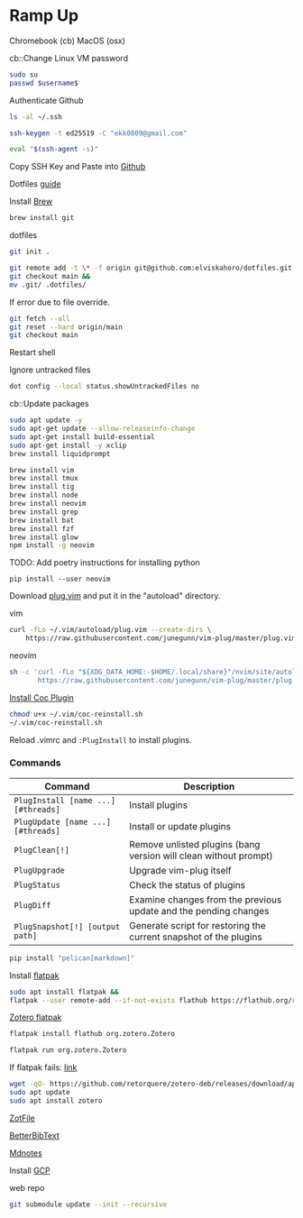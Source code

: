 # Ramp Up


Chromebook (cb)
MacOS (osx)

cb::Change Linux VM password
```sh
sudo su
passwd $username$
```


Authenticate Github
```sh
ls -al ~/.ssh
```
```sh
ssh-keygen -t ed25519 -C "ekk0809@gmail.com"
```

```sh
eval "$(ssh-agent -s)"
```

Copy SSH Key and Paste into [Github](https://github.com/settings/keys)

Dotfiles [guide](https://www.ackama.com/blog/posts/the-best-way-to-store-your-dotfiles-a-bare-git-repository-explained)

Install [Brew](https://brew.sh/)
```sh
brew install git
```

dotfiles
```sh
git init .
```

```sh
git remote add -t \* -f origin git@github.com:elviskahoro/dotfiles.git &&
git checkout main &&
mv .git/ .dotfiles/
```

If error due to file override.
```sh
git fetch --all
git reset --hard origin/main
git checkout main
```

Restart shell

Ignore untracked files
```sh
dot config --local status.showUntrackedFiles no
```

cb::Update packages
```sh
sudo apt update -y
sudo apt-get update --allow-releaseinfo-change
sudo apt-get install build-essential
sudo apt-get install -y xclip
brew install liquidprompt
```

```sh
brew install vim
brew install tmux
brew install tig
brew install node
brew install neovim
brew install grep
brew install bat
brew install fzf
brew install glow
npm install -g neovim
```

TODO: Add poetry instructions for installing python

```
pip install --user neovim
```

Download [plug.vim](https://raw.githubusercontent.com/junegunn/vim-plug/master/plug.vim) and put it in the "autoload" directory.

vim
```sh
curl -fLo ~/.vim/autoload/plug.vim --create-dirs \
    https://raw.githubusercontent.com/junegunn/vim-plug/master/plug.vim
```

neovim
```sh
sh -c 'curl -fLo "${XDG_DATA_HOME:-$HOME/.local/share}"/nvim/site/autoload/plug.vim --create-dirs \
       https://raw.githubusercontent.com/junegunn/vim-plug/master/plug.vim'
```

[Install Coc Plugin](https://github.com/neoclide/coc.nvim/wiki/Install-coc.nvim)
```sh
chmod u+x ~/.vim/coc-reinstall.sh
~/.vim/coc-reinstall.sh
```

Reload .vimrc and `:PlugInstall` to install plugins.

### Commands

| Command                             | Description                                                        |
| ----------------------------------- | ------------------------------------------------------------------ |
| `PlugInstall [name ...] [#threads]` | Install plugins                                                    |
| `PlugUpdate [name ...] [#threads]`  | Install or update plugins                                          |
| `PlugClean[!]`                      | Remove unlisted plugins (bang version will clean without prompt) |
| `PlugUpgrade`                       | Upgrade vim-plug itself                                            |
| `PlugStatus`                        | Check the status of plugins                                        |
| `PlugDiff`                          | Examine changes from the previous update and the pending changes   |
| `PlugSnapshot[!] [output path]`     | Generate script for restoring the current snapshot of the plugins  |

```sh
pip install "pelican[markdown]"
```

Install [flatpak](https://flatpak.org/setup/Chrome%20OS/)
```sh
sudo apt install flatpak &&
flatpak --user remote-add --if-not-exists flathub https://flathub.org/repo/flathub.flatpakrepo
```

[Zotero flatpak](https://flathub.org/apps/details/org.zotero.Zotero)
```sh
flatpak install flathub org.zotero.Zotero
```

```sh
flatpak run org.zotero.Zotero
```

If flatpak fails: [link](https://www.zotero.org/support/kb/installing_on_a_chromebook)
```sh
wget -qO- https://github.com/retorquere/zotero-deb/releases/download/apt-get/install.sh | sudo bash
sudo apt update
sudo apt install zotero
```

[ZotFile](http://zotfile.com/)

[BetterBibText](https://retorque.re/zotero-better-bibtex/)

[Mdnotes](https://github.com/argenos/zotero-mdnotes)

Install [GCP](https://cloud.google.com/sdk/docs/install#deb)

web repo

```sh
git submodule update --init --recursive
```
